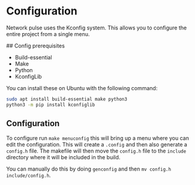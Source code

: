 # Configuration

Network pulse uses the Kconfig system. This allows you to configure the entire project from a single menu.

## Config prerequisites

- Build-essential
- Make
- Python
- KconfigLib

You can install these on Ubuntu with the following command:

```bash
sudo apt install build-essential make python3
python3 -m pip install kconfiglib
```

## Configuration

To configure run `make menuconfig` this will bring up a menu where you can edit the configuration. This will create a `.config` and then also generate a `config.h` file. The makefile will then move the `config.h` file to the `include` directory where it will be included in the build.

You can manually do this by doing `genconfig` and then `mv config.h include/config.h`.